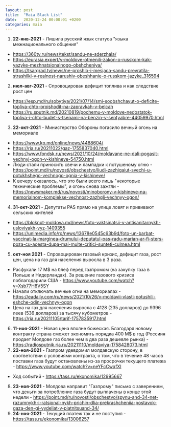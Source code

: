 ```yaml
---
layout: post
title:  "Maia Black List"
date:   2020-12-24 00:00:01 +0200
categories: maia
---
```


1. **22-янв-2021** - Лишила русский язык статуса "языка межнационального общения"
  * https://360tv.ru/news/tekst/sandu-ne-sderzhala/
  * https://eurasia.expert/v-moldove-otmenili-zakon-o-russkom-kak-yazyke-mezhnatsionalnogo-obshcheniya/
  * https://tsargrad.tv/news/ne-proshlo-i-mesjaca-sandu-prevratila-strashilki-v-realnost-narushiv-obeshhanie-o-russkom-jazyke_316594
2. **июл-авг-2021** - Спровоцирован дефицит топлива и как следствие рост цен
  * https://esp.md/ru/sobytiya/2021/07/14/smi-soobshchayut-o-deficite-topliva-chto-proishodit-na-zapravkah-v-belcah
  * https://ru.sputnik.md/20210819/pochemu-v-moldove-nedostatok-topliva-i-chto-budet-s-tsenami-na-benzin-v-sentyabre-44059970.html
3. **22-окт-2021** - Министерство Обороны погасило вечный огонь на мемориале
  * https://www.kp.md/online/news/4488604/
  * https://ria.ru/20211022/gaz-1755837040.html
  * https://www.fondsk.ru/news/2021/10/24/moldavane-ne-dali-pogasit-vechnyj-ogon-v-kishineve-54750.html
  * Люди стали приносить свечи и лампадки к потушеному огню - https://point.md/ru/novosti/obschestvo/liudi-zazhigaiut-svechi-u-potukhshego-vechnogo-ognia-v-kishineve/
  * К вечеру оказалось, что это были всего лишь "некоторые технические проблемы", и огонь снова зажгли - https://newsmaker.md/rus/novosti/minoborony-v-kishineve-na-memorialnom-komplekse-vechnost-zazhgli-vechnyy-ogon/
4. **31-окт-2021** - Депутаты PAS прямо на улице ловят и прививают сельских жителей
  * https://bloknot-moldova.md/news/foto-vaktsinatsii-v-antisanitarnykh-usloviyakh-vyz-1409355
  * https://unimedia.info/ro/news/13678e0545c63b9d/foto-un-barbat-vaccinat-la-marginea-drumului-deputatul-pas-radu-marian-ar-fi-sters-poza-cu-acesta-dupa-mai-multe-critici-sunteti-culmea.html
5. **окт-ноя 2021** - Спровоцирован газовый кризис, дефицит газа, рост цен, цена на газ для населения выросла в 3 раза.
  * Расфукали 17 М$ на блеф перед газпромом (на закупку газа в Польше и Нидерландах). За решение газового кризиса поблагодарили США - https://www.youtube.com/watch?v=Xsb77H8V5SY
  * Начали отключать вечные огни на мемориалах - https://eadaily.com/ru/news/2021/10/26/v-moldavii-vlasti-potushili-eshche-odin-vechnyy-ogon
  * Цена на газ для населения выросла с 4128 (235 долларов) до 9396 леев (536 долларов) за тысячу кубометров - https://ria.ru/20211105/tarif-1757835917.html
6. **11-ноя-2021** - Новая цена вполне божеская. Благодаря новому контракту страна сможет экономить порядка 400 М$ в год (Россиия продает Молдове газ более чем в два раза дешевле рынка) - https://radiosputnik.ria.ru/20211110/moldaviya-1758428073.html
7. **22-ноя-2021** - Газпром удевдомил молдавскую сторону, в соответствии с условиями контракта, о том, что в течение 48 часов поставки газа будут остановлены из-за просрочки текущего платежа - https://www.youtube.com/watch?v=neYFcCwqfXI
  * Ход событий - https://tass.ru/ekonomika/12995667
8. **23-ноя-2021** - Молдова направит "Газпрому" письмо с заверением, что деньги за потребление газа будут выплачены в конце этой недели - https://point.md/ru/novosti/obschestvo/spynu-and-34-net-razumnykh-i-ratsional-nykh-prichin-dlia-prekrashcheniia-postavok-gaza-den-gi-vydeliat-v-piatnitsuand-34/
9. **24-ноя-2021** - Текущий платеж так и не поступил - https://tass.ru/ekonomika/13006257
